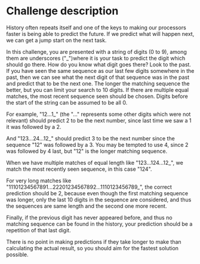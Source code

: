 # Challenge description

History often repeats itself and one of the keys to making our processors faster is being able to predict the future. If we predict what will happen next, we can get a jump start on the next task.

In this challenge, you are presented with a string of digits (0 to 9), among them are underscores ("_")where it is your task to predict the digit which should go there. How do you know what digit goes there? Look to the past. If you have seen the same sequence as our last few digits somewhere in the past, then we can see what the next digit of that sequence was in the past and predict that to be the next one. The longer the matching sequence the better, but you can limit your search to 10 digits. If there are multiple equal matches, the most recent sequence seen should be chosen. Digits before the start of the string can be assumed to be all 0.



For example, "12...1_" (the "..." represents some other digits which were not relevant) should predict 2 to be the next number, since last time we saw a 1 it was followed by a 2.

And "123...24...12_" should predict 3 to be the next number since the sequence "12" was followed by a 3. You may be tempted to use 4, since 2 was followed by 4 last, but "12" is the longer matching sequence.

When we have multiple matches of equal length like "123...124...12_", we match the most recently seen sequence, in this case "124".

For very long matches like "11101234567891...22201234567892...1110123456789_", the correct prediction should be 2, because even though the first matching sequence was longer, only the last 10 digits in the sequence are considered, and thus the sequences are same length and the second one more recent.

Finally, if the previous digit has never appeared before, and thus no matching sequence can be found in the history, your prediction should be a repetition of that last digit.

There is no point in making predictions if they take longer to make than calculating the actual result, so you should aim for the fastest solution possible.